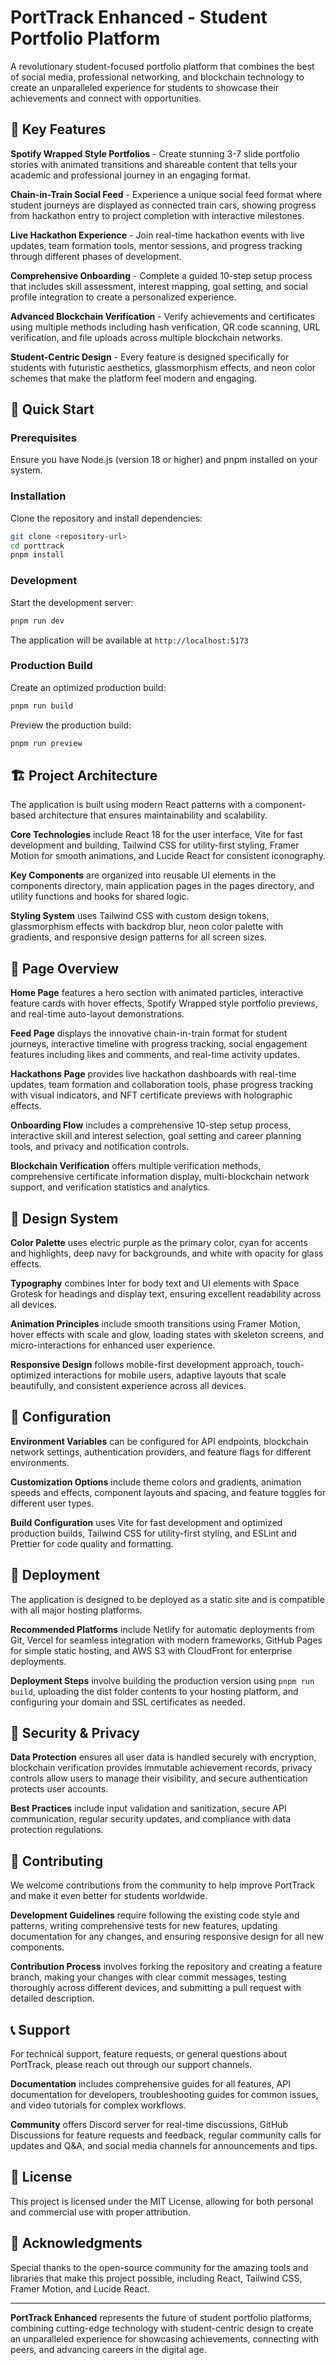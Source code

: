 # PortTrack Enhanced - Student Portfolio Platform

A revolutionary student-focused portfolio platform that combines the best of social media, professional networking, and blockchain technology to create an unparalleled experience for students to showcase their achievements and connect with opportunities.

## 🌟 Key Features

**Spotify Wrapped Style Portfolios** - Create stunning 3-7 slide portfolio stories with animated transitions and shareable content that tells your academic and professional journey in an engaging format.

**Chain-in-Train Social Feed** - Experience a unique social feed format where student journeys are displayed as connected train cars, showing progress from hackathon entry to project completion with interactive milestones.

**Live Hackathon Experience** - Join real-time hackathon events with live updates, team formation tools, mentor sessions, and progress tracking through different phases of development.

**Comprehensive Onboarding** - Complete a guided 10-step setup process that includes skill assessment, interest mapping, goal setting, and social profile integration to create a personalized experience.

**Advanced Blockchain Verification** - Verify achievements and certificates using multiple methods including hash verification, QR code scanning, URL verification, and file uploads across multiple blockchain networks.

**Student-Centric Design** - Every feature is designed specifically for students with futuristic aesthetics, glassmorphism effects, and neon color schemes that make the platform feel modern and engaging.

## 🚀 Quick Start

### Prerequisites

Ensure you have Node.js (version 18 or higher) and pnpm installed on your system.

### Installation

Clone the repository and install dependencies:

```bash
git clone <repository-url>
cd porttrack
pnpm install
```

### Development

Start the development server:

```bash
pnpm run dev
```

The application will be available at `http://localhost:5173`

### Production Build

Create an optimized production build:

```bash
pnpm run build
```

Preview the production build:

```bash
pnpm run preview
```

## 🏗️ Project Architecture

The application is built using modern React patterns with a component-based architecture that ensures maintainability and scalability.

**Core Technologies** include React 18 for the user interface, Vite for fast development and building, Tailwind CSS for utility-first styling, Framer Motion for smooth animations, and Lucide React for consistent iconography.

**Key Components** are organized into reusable UI elements in the components directory, main application pages in the pages directory, and utility functions and hooks for shared logic.

**Styling System** uses Tailwind CSS with custom design tokens, glassmorphism effects with backdrop blur, neon color palette with gradients, and responsive design patterns for all screen sizes.

## 📱 Page Overview

**Home Page** features a hero section with animated particles, interactive feature cards with hover effects, Spotify Wrapped style portfolio previews, and real-time auto-layout demonstrations.

**Feed Page** displays the innovative chain-in-train format for student journeys, interactive timeline with progress tracking, social engagement features including likes and comments, and real-time activity updates.

**Hackathons Page** provides live hackathon dashboards with real-time updates, team formation and collaboration tools, phase progress tracking with visual indicators, and NFT certificate previews with holographic effects.

**Onboarding Flow** includes a comprehensive 10-step setup process, interactive skill and interest selection, goal setting and career planning tools, and privacy and notification controls.

**Blockchain Verification** offers multiple verification methods, comprehensive certificate information display, multi-blockchain network support, and verification statistics and analytics.

## 🎨 Design System

**Color Palette** uses electric purple as the primary color, cyan for accents and highlights, deep navy for backgrounds, and white with opacity for glass effects.

**Typography** combines Inter for body text and UI elements with Space Grotesk for headings and display text, ensuring excellent readability across all devices.

**Animation Principles** include smooth transitions using Framer Motion, hover effects with scale and glow, loading states with skeleton screens, and micro-interactions for enhanced user experience.

**Responsive Design** follows mobile-first development approach, touch-optimized interactions for mobile users, adaptive layouts that scale beautifully, and consistent experience across all devices.

## 🔧 Configuration

**Environment Variables** can be configured for API endpoints, blockchain network settings, authentication providers, and feature flags for different environments.

**Customization Options** include theme colors and gradients, animation speeds and effects, component layouts and spacing, and feature toggles for different user types.

**Build Configuration** uses Vite for fast development and optimized production builds, Tailwind CSS for utility-first styling, and ESLint and Prettier for code quality and formatting.

## 🚀 Deployment

The application is designed to be deployed as a static site and is compatible with all major hosting platforms.

**Recommended Platforms** include Netlify for automatic deployments from Git, Vercel for seamless integration with modern frameworks, GitHub Pages for simple static hosting, and AWS S3 with CloudFront for enterprise deployments.

**Deployment Steps** involve building the production version using `pnpm run build`, uploading the dist folder contents to your hosting platform, and configuring your domain and SSL certificates as needed.

## 🔐 Security & Privacy

**Data Protection** ensures all user data is handled securely with encryption, blockchain verification provides immutable achievement records, privacy controls allow users to manage their visibility, and secure authentication protects user accounts.

**Best Practices** include input validation and sanitization, secure API communication, regular security updates, and compliance with data protection regulations.

## 🤝 Contributing

We welcome contributions from the community to help improve PortTrack and make it even better for students worldwide.

**Development Guidelines** require following the existing code style and patterns, writing comprehensive tests for new features, updating documentation for any changes, and ensuring responsive design for all new components.

**Contribution Process** involves forking the repository and creating a feature branch, making your changes with clear commit messages, testing thoroughly across different devices, and submitting a pull request with detailed description.

## 📞 Support

For technical support, feature requests, or general questions about PortTrack, please reach out through our support channels.

**Documentation** includes comprehensive guides for all features, API documentation for developers, troubleshooting guides for common issues, and video tutorials for complex workflows.

**Community** offers Discord server for real-time discussions, GitHub Discussions for feature requests and feedback, regular community calls for updates and Q&A, and social media channels for announcements and tips.

## 📄 License

This project is licensed under the MIT License, allowing for both personal and commercial use with proper attribution.

## 🙏 Acknowledgments

Special thanks to the open-source community for the amazing tools and libraries that make this project possible, including React, Tailwind CSS, Framer Motion, and Lucide React.

---

**PortTrack Enhanced** represents the future of student portfolio platforms, combining cutting-edge technology with student-centric design to create an unparalleled experience for showcasing achievements, connecting with peers, and advancing careers in the digital age.

